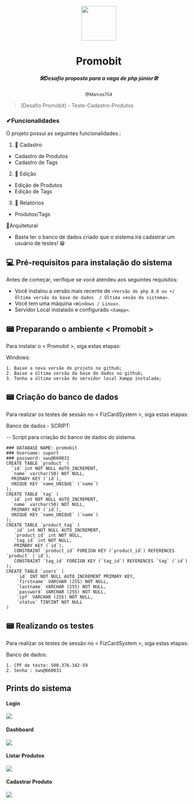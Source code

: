 <div align="center">
<img align="center" height="94px" width="94px"  src="https://blogger.googleusercontent.com/img/a/AVvXsEiA8MWybvTFiqot7azX6-QnLt7plr4VgpFhPtTOleBrKfuurv-KTA52T_NbV155EFcZZ1HLeUqRCTy4-rum5R9WQ8msLO1mw1acvvrWGjMOycIY5xohEqUvf99JEqRXgYzInyPt_5kC10avB-hymyhGrJjYqEi57f8gqMsO_PzXueyB2p-_CgljyZf0Zw"/>

</div>
<!---Esses são exemplos. Veja https://shields.io para outras pessoas ou para personalizar este conjunto de escudos. Você pode querer incluir dependências, status do projeto e informações de licença aqui--->
<div align="center">
<h1>Promobit</h1>
<h5>🛠Desafio proposto para a vaga de php júnior🛠</h5>
<small>@Marcos704</small>
</div>

> (Desafio Promobit) - Teste-Cadastro-Produtos
### ✔Funcionalidades
O projeto possui as seguintes funcionalidades.:

1. 📎 Cadastro
- Cadastro de Produtos
- Cadastro de Tags
2. 📎 Edição
- Edição de Produtos
- Edição de Tags
3. 📎 Relatórios
- Produtos/Tags


🔏Arquitetural
- Basta ter o banco de dados criado que o sistema irá cadastrar um usuário de testes! 😁

## 💻 Pré-requisitos para instalação do sistema

Antes de começar, verifique se você atendeu aos seguintes requisitos:
* Você instalou a versão mais recente de `<Versão do php 8.0 ou +/ Última versão da base de dados  / Última vesão do sistema>`.
* Você tem uma máquina `<Windows / Linux>`.
* Servidor Local instalado e configurado `<Xampp>`.

## 📟 Preparando o ambiente < Promobit >

Para instalar o < Promobit >, siga estas etapas:

Windows:
```
1. Baixe a nova versão do projeto no github;
2. Baixe a última versão da base de dados no github;
3. Tenha a última versão do servidor local Xampp instalada;
```
## 📟 Criação do banco de dados
Para realizar os testes de sessão no < FizCardSystem >, siga estas etapas:

Banco de dados - SCRIPT:

-- Script para criação do banco de dados do sistema.
```
### DATABASE NAME: promobit
### Username: suport
### password: swu@660031
CREATE TABLE `product` (
  `id` int NOT NULL AUTO_INCREMENT,
  `name` varchar(50) NOT NULL,
  PRIMARY KEY (`id`),
  UNIQUE KEY `name_UNIQUE` (`name`)
);
CREATE TABLE `tag` (
  `id` int NOT NULL AUTO_INCREMENT,
  `name` varchar(50) NOT NULL,
  PRIMARY KEY (`id`),
  UNIQUE KEY `name_UNIQUE` (`name`)
);
CREATE TABLE `product_tag` (
   `id` int NOT NULL AUTO_INCREMENT,
   `product_id` int NOT NULL,
   `tag_id` int NOT NULL,
   PRIMARY KEY (`id`),
   CONSTRAINT `product_id` FOREIGN KEY (`product_id`) REFERENCES `product` (`id`),
   CONSTRAINT `tag_id` FOREIGN KEY (`tag_id`) REFERENCES `tag` (`id`)
);
CREATE TABLE `users` (
    `id` INT NOT NULL AUTO_INCREMENT PRIMARY KEY,
    `firstname` VARCHAR (255) NOT NULL,
    `lastname` VARCHAR (255) NOT NULL,
    `password` VARCHAR (255) NOT NULL,
    `cpf` VARCHAR (255) NOT NULL,
    `status` TINYINT NOT NULL
)
```
## 📟 Realizando os testes
Para realizar os testes de sessão no < FizCardSystem >, siga estas etapas:

Banco de dados:
```
1. CPF de teste: 500.376.342-59
2. Senha : swu@660031
```
## Prints do sistema
<h4>Login</h4>
<img src="https://i.ibb.co/1njccrT/login-promobit.png">
<h4>Dashboard</h4>
<img src="https://i.ibb.co/hYygYFY/dashboard-promobit.png">
<h4>Listar Produtos</h4>
<img src="https://i.ibb.co/w0h9n8T/produtos-promobit.png">
<h4>Cadastrar Produto</h4>
<img src="https://i.ibb.co/861ZF1Z/cadastro-promobit.png">

